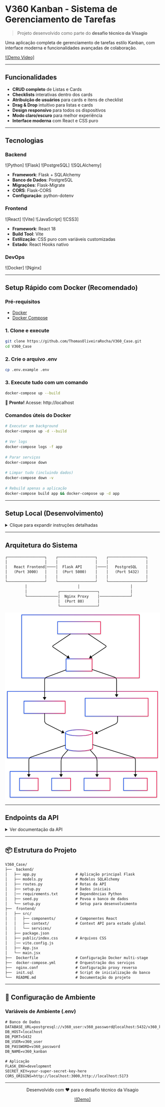 #  V360 Kanban - Sistema de Gerenciamento de Tarefas

> Projeto desenvolvido como parte do **desafio técnico da Visagio**

Uma aplicação completa de gerenciamento de tarefas estilo Kanban, com interface moderna e funcionalidades avançadas de colaboração.

[![Demo Video]](https://drive.google.com/file/d/1jLfu5iv8eFUOvGapDVK5y77SHjTub0cz/view?usp=sharing)

---

##  Funcionalidades

-  **CRUD completo** de Listas e Cards
-  **Checklists** interativas dentro dos cards
-  **Atribuição de usuários** para cards e itens de checklist
-  **Drag & Drop** intuitivo para listas e cards
-  **Design responsivo** para todos os dispositivos
-  **Modo claro/escuro** para melhor experiência
-  **Interface moderna** com React e CSS puro

---

##  Tecnologias

### Backend
![Python]
![Flask]
![PostgreSQL]
![SQLAlchemy]

- **Framework**: Flask + SQLAlchemy
- **Banco de Dados**: PostgreSQL
- **Migrações**: Flask-Migrate
- **CORS**: Flask-CORS
- **Configuração**: python-dotenv

### Frontend
![React]
![Vite]
![JavaScript]
![CSS3]

- **Framework**: React 18
- **Build Tool**: Vite
- **Estilização**: CSS puro com variáveis customizadas
- **Estado**: React Hooks nativo

### DevOps
![Docker]
![Nginx]

---

##  Setup Rápido com Docker (Recomendado)

### Pré-requisitos
- [Docker](https://www.docker.com/get-started)
- [Docker Compose](https://docs.docker.com/compose/install/)

### 1. Clone e execute

```bash
git clone https://github.com/ThomasOliveiraRocha/V360_Case.git
cd V360_Case
```

### 2. Crie o arquivo .env

```bash
cp .env.example .env
```

### 3. Execute tudo com um comando

```bash
docker-compose up --build
```

🎉 **Pronto!** Acesse: http://localhost

### Comandos úteis do Docker

```bash
# Executar em background
docker-compose up -d --build

# Ver logs
docker-compose logs -f app

# Parar serviços
docker-compose down

# Limpar tudo (incluindo dados)
docker-compose down -v

# Rebuild apenas a aplicação
docker-compose build app && docker-compose up -d app
```

---

##  Setup Local (Desenvolvimento)

<details>
<summary>Clique para expandir instruções detalhadas</summary>

### Backend

1. **Clone e navegue para o backend**
```bash
git clone https://github.com/ThomasOliveiraRocha/V360_Case.git
cd V360_Case/backend
```

2. **Crie o ambiente virtual**
```bash
python -m venv venv

# Windows
.\venv\Scripts\activate

# Linux/macOS
source venv/bin/activate
```

3. **Instale dependências**
```bash
pip install -r requirements.txt
```

4. **Configure variáveis de ambiente**
```bash
# Crie o arquivo .env
DATABASE_URL=postgresql://usuario:senha@localhost:5432/v360_kanban
SECRET_KEY=sua-chave-secreta
```

5. **Configure o banco de dados**
```bash
flask db init
flask db migrate -m "Initial migration"
flask db upgrade
python setup.py  # Dados iniciais
```

6. **Execute a API**
```bash
python app.py
```

### Frontend

1. **Navegue para o frontend**
```bash
cd ../frontend
```

2. **Instale dependências**
```bash
npm install
```

3. **Execute em modo desenvolvimento**
```bash
npm run dev
```

</details>

---

##  Arquitetura do Sistema

```
┌─────────────────┐    ┌─────────────────┐    ┌─────────────────┐
│                 │    │                 │    │                 │
│   React Frontend│────│  Flask API      │────│   PostgreSQL    │
│   (Port 3000)   │    │  (Port 5000)    │    │   (Port 5432)   │
│                 │    │                 │    │                 │
└─────────────────┘    └─────────────────┘    └─────────────────┘
         │                       │                       │
         │              ┌─────────────────┐              │
         └──────────────│  Nginx Proxy    │──────────────┘
                        │  (Port 80)      │
                        └─────────────────┘
```

![Diagrama da Arquitetura](./diagrama.svg)

---

##  Endpoints da API

<details>
<summary>Ver documentação da API</summary>

### Listas
- `GET /api/lists` - Listar todas as listas
- `POST /api/lists` - Criar nova lista
- `PUT /api/lists/{id}` - Atualizar lista
- `DELETE /api/lists/{id}` - Deletar lista

### Cards
- `GET /api/cards` - Listar todos os cards
- `POST /api/cards` - Criar novo card
- `PUT /api/cards/{id}` - Atualizar card
- `DELETE /api/cards/{id}` - Deletar card

### Checklists
- `GET /api/checklists/{card_id}` - Listar checklist do card
- `POST /api/checklists` - Criar item de checklist
- `PUT /api/checklists/{id}` - Atualizar item
- `DELETE /api/checklists/{id}` - Deletar item

</details>

---

## 📦 Estrutura do Projeto

```
V360_Case/
├──  backend/
│   ├── app.py                  # Aplicação principal Flask
│   ├── models.py               # Modelos SQLAlchemy
│   ├── routes.py               # Rotas da API
│   ├── setup.py                # Dados iniciais
│   │── requirements.txt        # Dependências Python
│   ├── seed.py                 # Povoa o banco de dados
│   └── setup.py                # Setup para desenvolvimento
├──  frontend/
│   ├── src/
│   │   ├── components/         # Componentes React  
│   │   ├── context/            # Context API para estado global
│   │   └── services/         
│   ├── package.json
│   ├── public/index.css        # Arquivos CSS
│   │── vite.config.js
│   ├── App.jsx                 
│   └── main.jsx
├──  Dockerfile                 # Configuração Docker multi-stage
├──  docker-compose.yml         # Orquestração dos serviços
├──  nginx.conf                 # Configuração proxy reverso
├──  init.sql                   # Script de inicialização do banco
└──  README.md                  # Documentação do projeto
```

---

## 🔧 Configuração de Ambiente

### Variáveis de Ambiente (.env)

```env
# Banco de Dados
DATABASE_URL=postgresql://v360_user:v360_password@localhost:5432/v360_kanban
DB_HOST=localhost
DB_PORT=5432
DB_USER=v360_user
DB_PASSWORD=v360_password
DB_NAME=v360_kanban

# Aplicação
FLASK_ENV=development
SECRET_KEY=your-super-secret-key-here
CORS_ORIGINS=http://localhost:3000,http://localhost:5173
```

---
<div align="center">
  <p>Desenvolvido com ❤️ para o desafio técnico da Visagio</p>
  
  [![Demo]](http://localhost)
</div>